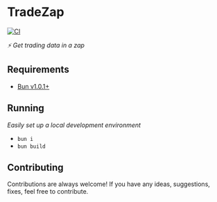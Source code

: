 # TradeZap

[![CI][ci-badge]][ci-url]

_⚡ Get trading data in a zap_

## Requirements

- [Bun v1.0.1+](https://bun.sh)

## Running

_Easily set up a local development environment_

- `bun i`
- `bun build`

## Contributing

Contributions are always welcome! If you have any ideas, suggestions, fixes, feel free to contribute.

[ci-badge]: https://github.com/ocignis/tradezap/actions/workflows/CI.yml/badge.svg
[ci-url]: https://github.com/ocignis/tradezap/actions/workflows/CI.yml
